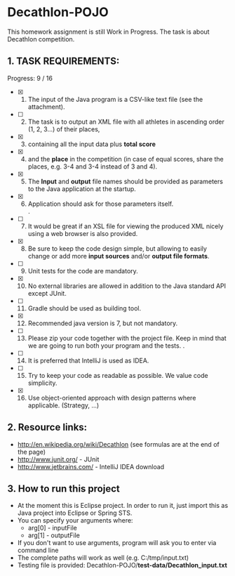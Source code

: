 # Decathlon-POJO

This homework assignment is still Work in Progress.
The task is about Decathlon competition.

## 1. TASK REQUIREMENTS:

Progress: 9 / 16

- [x] 1. The input of the Java program is a CSV-like text file (see the attachment).
- [ ] 2. The task is to output an XML file with all athletes in ascending order (1, 2, 3...) of their places, 
- [x] 3. containing all the input data plus **total score** 
- [x] 4. and the **place** in the competition (in case of equal scores, share the places, e.g. 3-4 and 3-4 instead of 3 and 4).
- [x] 5. The **Input** and **output** file names should be provided as parameters to the Java application at the startup.
- [x] 6. Application should ask for those parameters itself.  
.  
- [ ] 7. It would be great if an XSL file for viewing the produced XML nicely using a web browser is also provided.
- [x] 8. Be sure to keep the code design simple, but allowing to easily change or add more **input sources** and/or **output file formats**.
- [ ] 9. Unit tests for the code are mandatory.
- [x] 10. No external libraries are allowed in addition to the Java standard API except JUnit.
- [ ] 11. Gradle should be used as building tool.
- [x] 12. Recommended java version is 7, but not mandatory.
- [ ] 13. Please zip your code together with the project file. Keep in mind that we are going to run both your program and the tests.
.  
- [ ] 14. It is preferred that IntelliJ is used as IDEA.
- [ ] 15. Try to keep your code as readable as possible. We value code simplicity.
- [x] 16. Use object-oriented approach with design patterns where applicable. (Strategy, ...)

## 2. Resource links:
+ http://en.wikipedia.org/wiki/Decathlon (see formulas are at the end of the page)
+ http://www.junit.org/ - JUnit
+ http://www.jetbrains.com/ - IntelliJ IDEA download

## 3. How to run this project
- At the moment this is Eclipse project. In order to run it, just import this as Java project into Eclipse or Spring STS.
- You can specify your arguments where:
  * arg[0] - inputFile
  * arg[1] - outputFile
- If you don't want to use arguments, program will ask you to enter via command line
- The complete paths will work as well (e.g. C:/tmp/input.txt)
- Testing file is provided: Decathlon-POJO/**test-data/Decathlon_input.txt**